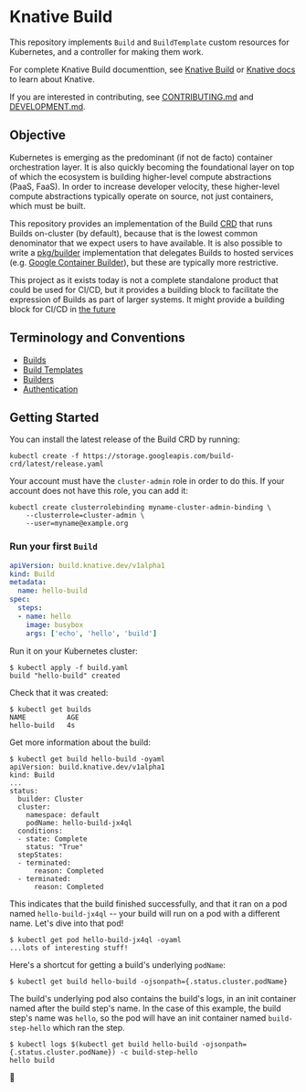 # Knative Build

This repository implements `Build` and `BuildTemplate` custom resources
for Kubernetes, and a controller for making them work.

For complete Knative Build documenttion, see [Knative Build](https://github.com/knative/docs/build) or [Knative docs](https://github.com/knative/docs) to learn about Knative.

If you are interested in contributing, see
[CONTRIBUTING.md](./CONTRIBUTING.md) and [DEVELOPMENT.md](./DEVELOPMENT.md).

## Objective

Kubernetes is emerging as the predominant (if not de facto) container
orchestration layer. It is also quickly becoming the foundational layer on top
of which the ecosystem is building higher-level compute abstractions (PaaS,
FaaS). In order to increase developer velocity, these higher-level compute
abstractions typically operate on source, not just containers, which must be
built.

This repository provides an implementation of the Build [CRD](
https://kubernetes.io/docs/concepts/api-extension/custom-resources/) that runs
Builds on-cluster (by default), because that is the lowest common denominator
that we expect users to have available. It is also possible to write a
[pkg/builder](./pkg/builder)
implementation that delegates Builds to hosted services (e.g. [Google Container
Builder](./pkg/builder/google)), but
these are typically more restrictive.

This project as it exists today is not a complete standalone product that could
be used for CI/CD, but it provides a building block to facilitate the
expression of Builds as part of larger systems. It might provide a building
block for CI/CD in [the future](./roadmap-2018.md)

## Terminology and Conventions

* [Builds](https://github.com/knative/docs/blob/master/build/builds.md)
* [Build Templates](https://github.com/knative/docs/blob/master/build/build-templates.md)
* [Builders](https://github.com/knative/docs/blob/master/build/builder-contract.md)
* [Authentication](https://github.com/knative/docs/blob/master/build/auth.md)

## Getting Started

You can install the latest release of the Build CRD by running:
```shell
kubectl create -f https://storage.googleapis.com/build-crd/latest/release.yaml
```

Your account must have the `cluster-admin` role in order to do this. If your
account does not have this role, you can add it:

```
kubectl create clusterrolebinding myname-cluster-admin-binding \
    --clusterrole=cluster-admin \
    --user=myname@example.org
```

### Run your first `Build`

```yaml
apiVersion: build.knative.dev/v1alpha1
kind: Build
metadata:
  name: hello-build
spec:
  steps:
  - name: hello
    image: busybox
    args: ['echo', 'hello', 'build']
```

Run it on your Kubernetes cluster:

```shell
$ kubectl apply -f build.yaml
build "hello-build" created
```

Check that it was created:

```shell
$ kubectl get builds
NAME          AGE
hello-build   4s
```

Get more information about the build:

```shell
$ kubectl get build hello-build -oyaml
apiVersion: build.knative.dev/v1alpha1
kind: Build
...
status:
  builder: Cluster
  cluster:
    namespace: default
    podName: hello-build-jx4ql
  conditions:
  - state: Complete
    status: "True"
  stepStates:
  - terminated:
      reason: Completed
  - terminated:
      reason: Completed
```

This indicates that the build finished successfully, and that it ran on a
pod named `hello-build-jx4ql` -- your build will run on a pod with a
different name. Let's dive into that pod!

```shell
$ kubectl get pod hello-build-jx4ql -oyaml
...lots of interesting stuff!
```

Here's a shortcut for getting a build's underlying `podName`:

```shell
$ kubectl get build hello-build -ojsonpath={.status.cluster.podName}
```

The build's underlying pod also contains the build's logs, in an init
container named after the build step's name. In the case of this example, the
build step's name was `hello`, so the pod will have an init container named
`build-step-hello` which ran the step.

```shell
$ kubectl logs $(kubectl get build hello-build -ojsonpath={.status.cluster.podName}) -c build-step-hello
hello build
```

:tada:
